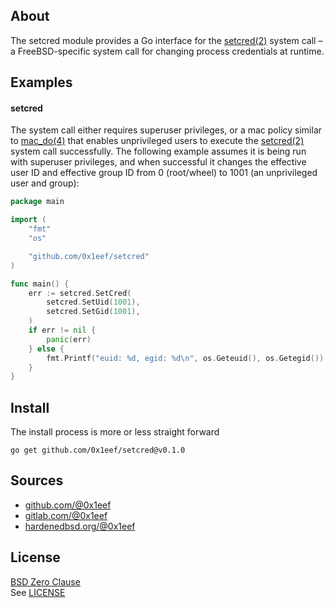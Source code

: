 ## About

The setcred module provides a Go interface for the
[setcred(2)](https://man.freebsd.org/setcred) system call &ndash;
a FreeBSD-specific system call for changing process
credentials at runtime.

## Examples

#### setcred

The system call either requires superuser privileges, or a mac policy similar
to [mac_do(4)](https://man.freebsd.org/cgi/man.cgi?mac_do) that enables unprivileged
users to execute the [setcred(2)](https://man.freebsd.org/cgi/man.cgi?setcred)
system call successfully. The following example assumes it is being run with
superuser privileges, and when successful it changes the effective user ID and
effective group ID from 0 (root/wheel) to 1001 (an unprivileged user and group):

```go
package main

import (
	"fmt"
	"os"

	"github.com/0x1eef/setcred"
)

func main() {
	err := setcred.SetCred(
		setcred.SetUid(1001),
		setcred.SetGid(1001),
	)
	if err != nil {
		panic(err)
	} else {
		fmt.Printf("euid: %d, egid: %d\n", os.Geteuid(), os.Getegid())
	}
}
```

## Install

The install process is more or less straight forward

    go get github.com/0x1eef/setcred@v0.1.0

## Sources

* [github.com/@0x1eef](https://github.com/0x1eef/setcred#readme)
* [gitlab.com/@0x1eef](https://gitlab.com/0x1eef/setcred#about)
* [hardenedbsd.org/@0x1eef](https://git.HardenedBSD.org/0x1eef/setcred#about)

## License

[BSD Zero Clause](https://choosealicense.com/licenses/0bsd/)
<br>
See [LICENSE](./LICENSE)